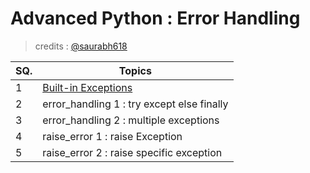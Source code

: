 # **Advanced Python** : Error Handling
> credits : [@saurabh618](https://github.com/saurabh618 "Saurabh Agarwal")

| SQ. | Topics                                                                   |
| --- | ------------------------------------------------------------------------ |
| 1   | [Built-in Exceptions](https://docs.python.org/3/library/exceptions.html) |
| 2   | error\_handling 1 : try except else finally                              |
| 3   | error\_handling 2 : multiple exceptions                                  |
| 4   | raise\_error 1 : raise Exception                                         |
| 5   | raise\_error 2 : raise specific exception                                |
